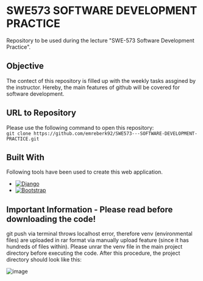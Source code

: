 # SWE573 SOFTWARE DEVELOPMENT PRACTICE 
Repository to be used during the lecture "SWE-573 Software Development Practice".
## Objective
The contect of this repository is filled up with the weekly tasks assgined by the instructor. Hereby, the main features of github will be covered for software development. 
## URL to Repository 
Please use the following command to open this repository: <br/>
`git clone https://github.com/emreberk92/SWE573---SOFTWARE-DEVELOPMENT-PRACTICE.git`

<!-- ABOUT THE PROJECT -->

## Built With

Following tools have been used to create this web application.

- [![Django][django-image]][django-url]
- [![Bootstrap][bootstrap-image]][bootstrap-url]

[django-image]: https://img.shields.io/badge/Django-20232A?style=for-the-badge&logo=react&logoColor=61DAFB
[django-url]: https://www.djangoproject.com/
[bootstrap-image]: https://img.shields.io/badge/Bootstrap-563D7C?style=for-the-badge&logo=bootstrap&logoColor=white
[bootstrap-url]: https://getbootstrap.com

## Important Information - Please read before downloading the code!

git push via terminal throws localhost error, therefore venv (environmental files) are uploaded in rar format via manually upload feature (since it has hundreds of files within). Please unrar the venv file in the main project directory before executing the code. After this procedure, the project directory should look like this:

![image](https://user-images.githubusercontent.com/115401843/209686390-4fff8a12-9ad7-49b1-a998-bd8c93db9c0e.png)


